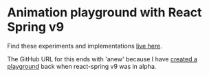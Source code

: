 # Animation playground with React Spring v9

Find these experiments and implementations [live here](https://anim-pg.vercel.app).

The GitHub URL for this ends with 'anew' because I have [created a playground](https://github.com/ajitid/animation-playground-rs9-2020) back when react-spring v9 was in alpha.
